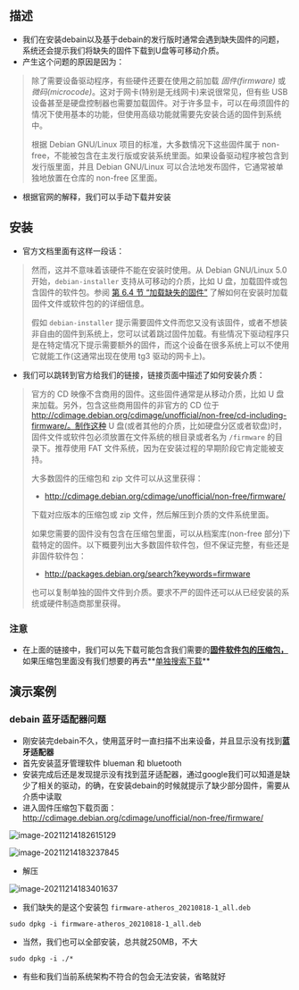 ## 描述

- 我们在安装debain以及基于debain的发行版时通常会遇到缺失固件的问题，系统还会提示我们将缺失的固件下载到U盘等可移动介质。
- 产生这个问题的原因是因为：

>除了需要设备驱动程序，有些硬件还要在使用之前加载 *固件(firmware)* 或 *微码(microcode)*。这对于网卡(特别是无线网卡)来说很常见，但有些 USB 设备甚至是硬盘控制器也需要加载固件。对于许多显卡，可以在毋须固件的情况下使用基本的功能，但使用高级功能就需要先安装合适的固件到系统中。
>
>根据 Debian GNU/Linux 项目的标准，大多数情况下这些固件属于 non-free，不能被包含在主发行版或安装系统里面。如果设备驱动程序被包含到发行版里面，并且 Debian GNU/Linux 可以合法地发布固件，它通常被单独地放置在仓库的 non-free 区里面。

- 根据官网的解释，我们可以手动下载并安装

## 安装

- 官方文档里面有这样一段话：

>然而，这并不意味着该硬件不能在安装时使用。从 Debian GNU/Linux 5.0 开始，`debian-installer` 支持从可移动的介质，比如 U 盘，加载固件或包含固件的软件包。参阅 [第 6.4 节 “加载缺失的固件”](https://www.debian.org/releases/jessie/amd64/ch06s04.html.zh-cn) 了解如何在安装时加载固件文件或软件包的的详细信息。
>
>假如 `debian-installer` 提示需要固件文件而您又没有该固件，或者不想装非自由的固件到系统上，您可以试着跳过固件加载。有些情况下驱动程序只是在特定情况下提示需要额外的固件，而这个设备在很多系统上可以不使用它就能工作(这通常出现在使用 tg3 驱动的网卡上)。

- 我们可以跳转到官方给我们的链接，链接页面中描述了如何安装介质：

>官方的 CD 映像不含商用的固件。这些固件通常是从移动介质，比如 U 盘来加载。另外，包含这些商用固件的非官方的 CD 位于 http://cdimage.debian.org/cdimage/unofficial/non-free/cd-including-firmware/。制作这种 U 盘(或者其他的介质，比如硬盘分区或者软盘)时，固件文件或软件包必须放置在文件系统的根目录或者名为 `/firmware` 的目录下。推荐使用 FAT 文件系统，因为在安装过程的早期阶段它肯定能被支持。
>
>大多数固件的压缩包和 zip 文件可以从这里获得：
>
>- http://cdimage.debian.org/cdimage/unofficial/non-free/firmware/
>
>下载对应版本的压缩包或 zip 文件，然后解压到介质的文件系统里面。
>
>如果您需要的固件没有包含在压缩包里面，可以从档案库(non-free 部分)下载特定的固件。以下概要列出大多数固件软件包，但不保证完整，有些还是非固件软件包：
>
>- http://packages.debian.org/search?keywords=firmware
>
>也可以复制单独的固件文件到介质。要求不严的固件还可以从已经安装的系统或硬件制造商那里获得。

### 注意

- 在上面的链接中，我们可以先下载可能包含我们需要的[**固件软件包的压缩包，**](http://cdimage.debian.org/cdimage/unofficial/non-free/firmware/)如果压缩包里面没有我们想要的再去**[单独搜索下载](http://packages.debian.org/search?keywords=firmware)**

## 演示案例

### debain 蓝牙适配器问题

- 刚安装完debain不久，使用蓝牙时一直扫描不出来设备，并且显示没有找到**蓝牙适配器**
- 首先安装蓝牙管理软件 blueman 和 bluetooth
- 安装完成后还是发现提示没有找到蓝牙适配器，通过google我们可以知道是缺少了相关的驱动，的确，在安装debain的时候就提示了缺少部分固件，需要从介质中读取
- 进入固件压缩包下载页面：http://cdimage.debian.org/cdimage/unofficial/non-free/firmware/

![image-20211214182615129](../../Figure_bed/main/image-20211214182615129.png)

![image-20211214183237845](../../Figure_bed/image-20211214183237845.png)

- 解压

![image-20211214183401637](../../Figure_bed/image-20211214183401637.png)

- 我们缺失的是这个安装包 `firmware-atheros_20210818-1_all.deb`

```
sudo dpkg -i firmware-atheros_20210818-1_all.deb
```

- 当然，我们也可以全部安装，总共就250MB，不大

```
sudo dpkg -i ./*
```

- 有些和我们当前系统架构不符合的包会无法安装，省略就好